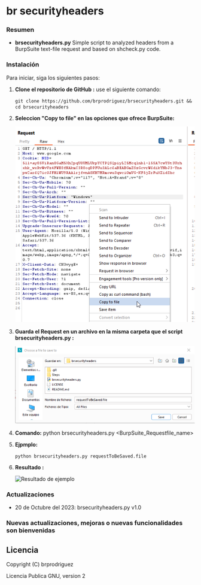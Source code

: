 # br securityheaders

### Resumen 

- **brsecurityheaders.py** Simple script to analyzed headers from a BurpSuite text-file request and based on shcheck.py code.

### Instalación

Para iniciar, siga los siguientes pasos:

1. **Clone el repositorio de GitHub :** use el siguiente comando:
   ```
   git clone https://github.com/brprodriguez/brsecurityheaders.git && cd brsecurityheaders
   ``` 
2. **Seleccion "Copy to file" en las opciones que ofrece BurpSuite:** 
   
   
   ![Seleccione "Copy to file"](https://raw.githubusercontent.com/brprodriguez/brsecurityheaders/main/Steps/1.png)


2. **Guarda el Request en un archivo en la misma carpeta que el script brsecurityheaders.py :**    
 
   ![Guarde el Request en la misma carpeta que el script](https://raw.githubusercontent.com/brprodriguez/brsecurityheaders/main/Steps/2.png)
   
3. **Comando:** python brsecurityheaders.py <BurpSuite_Requestfile_name>
   
4. **Ejpmplo:** 
   ```
   python brsecurityheaders.py requestToBeSaved.file 
	```
5. **Resultado :**    
 
   ![Resultado de ejemplo](https://raw.githubusercontent.com/brprodriguez/brsecurityheaders/main/Steps/3.png)
	
### Actualizaciones 

* 20 de Octubre del 2023: brsecurityheaders.py v1.0 

### Nuevas actualizaciones, mejoras o nuevas funcionalidades son bienvenidas

Licencia
---------------
Copyright (C) brprodriguez 

Licencia Publica GNU, version 2